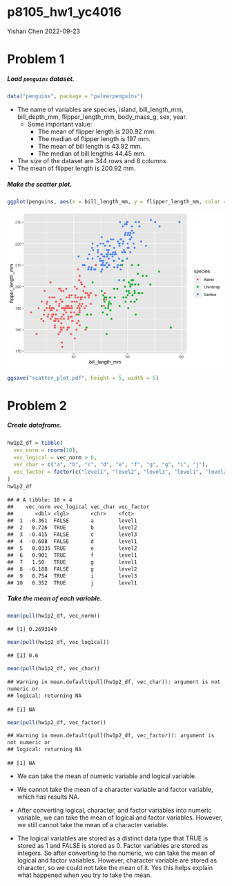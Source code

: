 p8105_hw1_yc4016
================
Yishan Chen
2022-09-23

# Problem 1

##### Load `penguins` dataset.

``` r
data("penguins", package = "palmerpenguins")
```

-   The name of variables are species, island, bill_length_mm,
    bill_depth_mm, flipper_length_mm, body_mass_g, sex, year.
    -   Some important value:
        -   The mean of flipper length is 200.92 mm.
        -   The median of flipper length is 197 mm.
        -   The mean of bill length is 43.92 mm.
        -   The median of bill lengthis 44.45 mm.
-   The size of the dataset are 344 rows and 8 columns.
-   The mean of flipper length is 200.92 mm.

##### Make the scatter plot.

``` r
ggplot(penguins, aes(x = bill_length_mm, y = flipper_length_mm, color = species)) + geom_point()
```

![](p8105_hw1_yc4016_files/figure-gfm/scatter_plot-1.png)<!-- -->

``` r
ggsave("scatter_plot.pdf", height = 5, width = 5)
```

# Problem 2

##### Create dataframe.

``` r
hw1p2_df = tibble(
  vec_norm = rnorm(10),
  vec_logical = vec_norm > 0,
  vec_char = c("a", "b", "c", "d", "e", "f", "g", "g", "i", "j"),
  vec_factor = factor(c("level1", "level2", "level3", "level1", "level2", "level1", "level1", "level2", "level3", "level1"))
)
hw1p2_df
```

    ## # A tibble: 10 × 4
    ##    vec_norm vec_logical vec_char vec_factor
    ##       <dbl> <lgl>       <chr>    <fct>     
    ##  1  -0.361  FALSE       a        level1    
    ##  2   0.726  TRUE        b        level2    
    ##  3  -0.415  FALSE       c        level3    
    ##  4  -0.608  FALSE       d        level1    
    ##  5   0.0335 TRUE        e        level2    
    ##  6   0.901  TRUE        f        level1    
    ##  7   1.50   TRUE        g        level1    
    ##  8  -0.188  FALSE       g        level2    
    ##  9   0.754  TRUE        i        level3    
    ## 10   0.352  TRUE        j        level1

##### Take the mean of each variable.

``` r
mean(pull(hw1p2_df, vec_norm))
```

    ## [1] 0.2693149

``` r
mean(pull(hw1p2_df, vec_logical))
```

    ## [1] 0.6

``` r
mean(pull(hw1p2_df, vec_char))
```

    ## Warning in mean.default(pull(hw1p2_df, vec_char)): argument is not numeric or
    ## logical: returning NA

    ## [1] NA

``` r
mean(pull(hw1p2_df, vec_factor))
```

    ## Warning in mean.default(pull(hw1p2_df, vec_factor)): argument is not numeric or
    ## logical: returning NA

    ## [1] NA

-   We can take the mean of numeric variable and logical variable.

-   We cannot take the mean of a character variable and factor variable,
    which has results NA.

-   After converting logical, character, and factor variables into
    numeric variable, we can take the mean of logical and factor
    variables. However, we still cannot take the mean of a character
    variable.

-   The logical variables are stored as a distinct data type that TRUE
    is stored as 1 and FALSE is stored as 0. Factor variables are stored
    as integers. So after converting to the numeric, we can take the
    mean of logical and factor variables. However, character variable
    are stored as character, so we could not take the mean of it. Yes
    this helps explain what happened when you try to take the mean.
